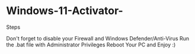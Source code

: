 # Windows-11-Activator-
Steps


Don't forget to disable your Firewall and Windows Defender/Anti-Virus
Run the .bat file with Administrator Privileges 
Reboot Your PC and Enjoy :)
